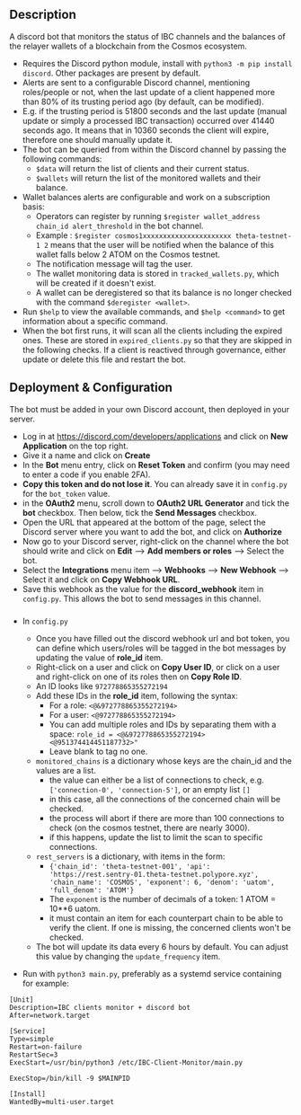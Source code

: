 ## Description
A discord bot that monitors the status of IBC channels and the balances of the relayer wallets of a blockchain from the Cosmos ecosystem.

- Requires the Discord python module, install with `python3 -m pip install discord`. Other packages are present by default.
- Alerts are sent to a configurable Discord channel, mentioning roles/people or not, when the last update of a client happened more than 80% of its trusting period ago (by default, can be modified).
- E.g. if the trusting period is 51800 seconds and the last update (manual update or simply a processed IBC transaction) occurred over 41440 seconds ago. It means that in 10360 seconds the client will expire, therefore one should manually update it.
- The bot can be queried from within the Discord channel by passing the following commands:
  - `$data` will return the list of clients and their current status.
  - `$wallets` will return the list of the monitored wallets and their balance.
- Wallet balances alerts are configurable and work on a subscription basis:
  - Operators can register by running `$register wallet_address chain_id alert_threshold` in the bot channel. 
  - Example : `$register cosmos1xxxxxxxxxxxxxxxxxxxxxx theta-testnet-1 2` means that the user will be notified when the balance of this wallet falls below 2 ATOM on the Cosmos testnet.
  - The notification message will tag the user.
  - The wallet monitoring data is stored in `tracked_wallets.py`, which will be created if it doesn't exist.
  - A wallet can be deregistered so that its balance is no longer checked with the command `$deregister <wallet>`.
- Run `$help` to view the available commands, and `$help <command>` to get information about a specific command.
- When the bot first runs, it will scan all the clients including the expired ones. These are stored in `expired_clients.py` so that they are skipped in the following checks. If a client is reactived through governance, either update or delete this file and restart the bot.

## Deployment & Configuration
The bot must be added in your own Discord account, then deployed in your server. 
- Log in at https://discord.com/developers/applications and click on **New Application** on the top right.
- Give it a name and click on **Create**
- In the **Bot** menu entry, click on **Reset Token** and confirm (you may need to enter a code if you enable 2FA).
- **Copy this token and do not lose it**. You can already save it in `config.py` for the `bot_token` value.
- in the **OAuth2** menu, scroll down to **OAuth2 URL Generator** and tick the **bot** checkbox. Then below, tick the **Send Messages** checkbox.
- Open the URL that appeared at the bottom of the page, select the Discord server where you want to add the bot, and click on **Authorize**
- Now go to your Discord server, right-click on the channel where the bot should write and click on **Edit** --> **Add members or roles** --> Select the bot.
- Select the **Integrations** menu item --> **Webhooks** --> **New Webhook** --> Select it and click on **Copy Webhook URL**.
- Save this webhook as the value for the **discord_webhook** item in `config.py`. This allows the bot to send messages in this channel.
###
- In `config.py` 
  - Once you have filled out the discord webhook url and bot token, you can define which users/roles will be tagged in the bot messages by updating the value of **role_id** item.
  - Right-click on a user and click on **Copy User ID**, or click on a user and right-click on one of its roles then on **Copy Role ID**.
  - An ID looks like `972778865355272194`
  - Add these IDs in the **role_id** item, following the syntax:
    - For a role: `<@&972778865355272194>`
    - For a user: `<@972778865355272194>`
    - You can add multiple roles and IDs by separating them with a space: `role_id = <@&972778865355272194> <@951374414451187732>"`
    - Leave blank to tag no one.
  - `monitored_chains` is a dictionary whose keys are the chain_id and the values are a list.
    - the value can either be a list of connections to check, e.g. `['connection-0', 'connection-5']`, or an empty list `[]`
    - in this case, all the connections of the concerned chain will be checked.
    - the process will abort if there are more than 100 connections to check (on the cosmos testnet, there are nearly 3000).
    - if this happens, update the list to limit the scan to specific connections.
  - `rest_servers` is a dictionary, with items in the form:
    - `{'chain_id': 'theta-testnet-001', 'api': 'https://rest.sentry-01.theta-testnet.polypore.xyz', 'chain_name': 'COSMOS', 'exponent': 6, 'denom': 'uatom', 'full_denom': 'ATOM'}`
    - The `exponent` is the number of decimals of a token: 1 ATOM = 10**6 uatom.
    - it must contain an item for each counterpart chain to be able to verify the client. If one is missing, the concerned clients won't be checked.
  - The bot will update its data every 6 hours by default. You can adjust this value by changing the `update_frequency` item.

- Run with `python3 main.py`, preferably as a systemd service containing for example:
```
[Unit]
Description=IBC clients monitor + discord bot
After=network.target

[Service]
Type=simple
Restart=on-failure
RestartSec=3
ExecStart=/usr/bin/python3 /etc/IBC-Client-Monitor/main.py

ExecStop=/bin/kill -9 $MAINPID

[Install]
WantedBy=multi-user.target
```